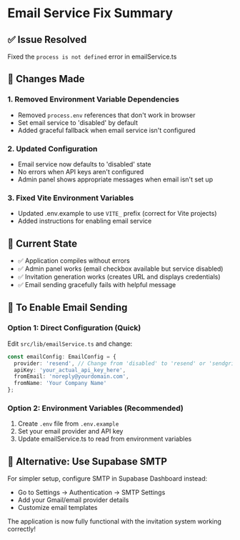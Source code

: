 # Email Service Fix Summary

## ✅ **Issue Resolved**
Fixed the `process is not defined` error in emailService.ts

## 🔧 **Changes Made**

### 1. **Removed Environment Variable Dependencies**
- Removed `process.env` references that don't work in browser
- Set email service to 'disabled' by default
- Added graceful fallback when email service isn't configured

### 2. **Updated Configuration**
- Email service now defaults to 'disabled' state
- No errors when API keys aren't configured
- Admin panel shows appropriate messages when email isn't set up

### 3. **Fixed Vite Environment Variables**
- Updated .env.example to use `VITE_` prefix (correct for Vite projects)
- Added instructions for enabling email service

## 🎯 **Current State**
- ✅ Application compiles without errors
- ✅ Admin panel works (email checkbox available but service disabled)
- ✅ Invitation generation works (creates URL and displays credentials)
- ✅ Email sending gracefully fails with helpful message

## 🚀 **To Enable Email Sending**

### Option 1: Direct Configuration (Quick)
Edit `src/lib/emailService.ts` and change:
```typescript
const emailConfig: EmailConfig = {
  provider: 'resend', // Change from 'disabled' to 'resend' or 'sendgrid'
  apiKey: 'your_actual_api_key_here',
  fromEmail: 'noreply@yourdomain.com',
  fromName: 'Your Company Name'
};
```

### Option 2: Environment Variables (Recommended)
1. Create `.env` file from `.env.example`
2. Set your email provider and API key
3. Update emailService.ts to read from environment variables

## 📧 **Alternative: Use Supabase SMTP**
For simpler setup, configure SMTP in Supabase Dashboard instead:
- Go to Settings → Authentication → SMTP Settings
- Add your Gmail/email provider details
- Customize email templates

The application is now fully functional with the invitation system working correctly!